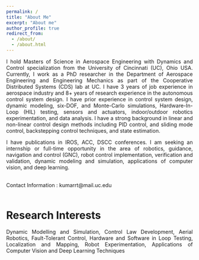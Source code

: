 ```yaml
---
permalink: /
title: "About Me"
excerpt: "About me"
author_profile: true
redirect_from:
  - /about/
  - /about.html
---
```

<div style="text-align: justify"> I hold Masters of Science in Aerospace Engineering with Dynamics and Control specialization from the University of Cincinnati (UC), Ohio USA. Currently, I work as a PhD researcher in the Department of Aerospace Engineering and Engineering Mechanics as part of the Cooperative Distributed Systems (CDS) lab at UC. I have 3 years of job experience in aerospace industry and 8+ years of research experience in the autonomous control system design. I have prior experience in control system design, dynamic modeling, six-DOF, and Monte-Carlo simulations, Hardware-In-Loop (HIL) testing, sensors and actuators, indoor/outdoor robotics experimentation, and data analysis. I have a strong background in linear and non-linear control design methods including PID control, and sliding mode control, backstepping control techniques, and state estimation.

<br />

I have publications in IROS, ACC, DSCC conferences. I am seeking an internship or full-time opportunity in the area of robotics, guidance, navigation and control (GNC), robot control implementation, verification and validation, dynamic modeling and simulation, applications of computer vision, and deep learning.

 </div>




<br />
Contact Information : kumarrt@mail.uc.edu
<br />
<br />

Research Interests
======
<div style="text-align: justify">
Dynamic Modelling and Simulation, Control Law Development, Aerial Robotics, Fault-Tolerant Control, Hardware and Software in Loop Testing, Localization and Mapping, Robot Experimentation, Applications of Computer Vision and Deep Learning Techniques </div>
